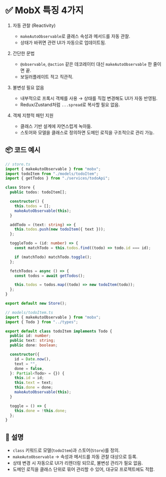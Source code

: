 # ✅ MobX 특징 4가지

1. 자동 관찰 (Reactivity)

   - `makeAutoObservable`로 클래스 속성과 메서드를 자동 관찰.
   - 상태가 바뀌면 관련 UI가 자동으로 업데이트됨.

2. 간단한 문법

   - `@observable`, `@action` 같은 데코레이터 대신 `makeAutoObservable` 한 줄이면 끝.
   - 보일러플레이트 적고 직관적.

3. 불변성 필요 없음

   - 내부적으로 프록시 객체를 사용 → 상태를 직접 변경해도 UI가 자동 반영됨.
   - Redux/Zustand처럼 `...spread`로 복사할 필요 없음.

4. 객체 지향적 패턴 지원
   - 클래스 기반 설계에 자연스럽게 녹아듦.
   - 스토어와 모델을 클래스로 정의하면 도메인 로직을 구조적으로 관리 가능.

## 📦 코드 예시

```ts
// store.ts
import { makeAutoObservable } from "mobx";
import todoItem from "./models/todoItem";
import { getTodos } from "./services/todoApi";

class Store {
  public todos: todoItem[];

  constructor() {
    this.todos = [];
    makeAutoObservable(this);
  }

  addTodo = (text: string) => {
    this.todos.push(new todoItem({ text }));
  };

  toggleTodo = (id: number) => {
    const matchTodo = this.todos.find((todo) => todo.id === id);

    if (matchTodo) matchTodo.toggle();
  };

  fetchTodos = async () => {
    const todos = await getTodos();

    this.todos = todos.map((todo) => new todoItem(todo));
  };
}

export default new Store();
```

```ts
// models/todoItem.ts
import { makeAutoObservable } from "mobx";
import { Todo } from "../types";

export default class todoItem implements Todo {
  public id: number;
  public text: string;
  public done: boolean;

  constructor({
    id = Date.now(),
    text = "",
    done = false,
  }: Partial<Todo> = {}) {
    this.id = id;
    this.text = text;
    this.done = done;
    makeAutoObservable(this);
  }

  toggle = () => {
    this.done = !this.done;
  };
}
```

## 📖 설명

- `class` 키워드로 모델(`todoItem`)과 스토어(`Store`)를 정의.
- `makeAutoObservable` → 속성과 메서드를 자동 관찰 대상으로 등록.
- 상태 변경 시 자동으로 UI가 리렌더링 되므로, 불변성 관리가 필요 없음.
- 도메인 로직을 클래스 단위로 묶어 관리할 수 있어, 대규모 프로젝트에도 적합.
